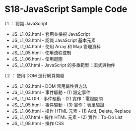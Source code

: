 # S18-JavaScript Sample Code

L1 ： 認識 JavaScript
* JS_L1_02.html - 套用並檢視 JavaScript
* JS_L1_03.html - 認識 JavaScript 基本元素
* JS_L1_04.html - 使用 Array 和 Map 管理資料
* JS_L1_05.html - 使用流程控制
* JS_L1_06.html - 使用迴圈
* JS_L1_07.html - JavaScript 的多重範型：函式與物件

L2 ： 使用 DOM 進行網頁開發

* JS_L1_02.html - DOM 常用屬性與方法
* JS_L1_03.html - 事件驅動 - (1) 設定事件
* JS_L1_04 DIR - 事件驅動 - (2) 實作：電燈開關
* JS_L1_05.html - 事件驅動 - (3) 實作：表單驗證
* JS_L1_06.html - 操作 HTML 元素 - (1) Add, Delete, Replace
* JS_L1_07.html - 操作 HTML 元素 - (2) 實作：To-Do List
* JS_L1_08.html - 操作 CSS
